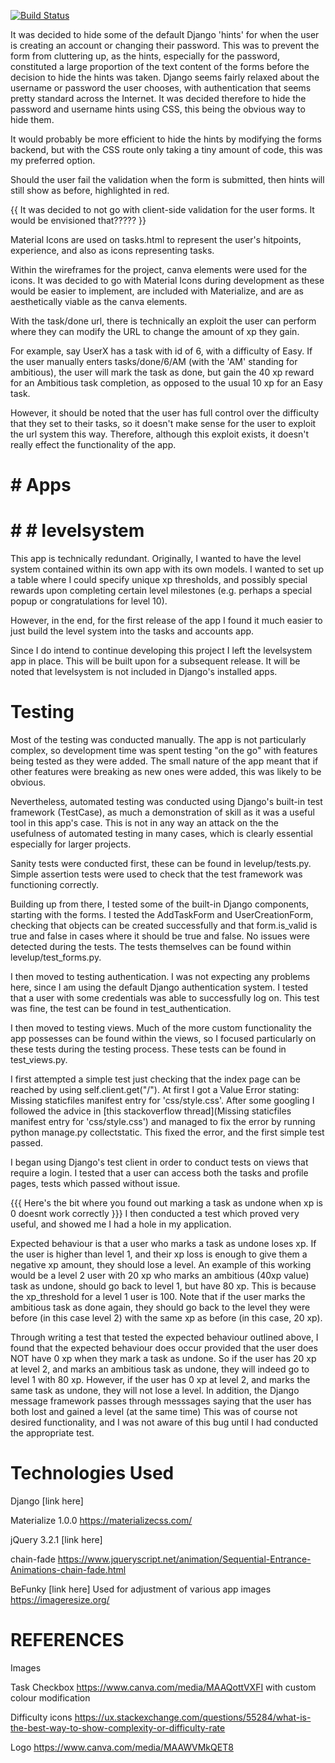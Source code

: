 [![Build Status](https://travis-ci.org/dhamma1991/milestone-project-4.svg?branch=master)](https://travis-ci.org/dhamma1991/milestone-project-4)


It was decided to hide some of the default Django 'hints' for when the user is creating an account or changing their password. This was to prevent the form from cluttering up, as the hints, especially for the password, constituted a large proportion of the text content of the forms before the decision to hide the hints was taken. Django seems fairly relaxed about the username or password the user chooses, with authentication that seems pretty standard across the Internet. It was decided therefore to hide the password and username hints using CSS, this being the obvious way to hide them. 

It would probably be more efficient to hide the hints by modifying the forms backend, but with the CSS route only taking a tiny amount of code, this was my preferred option.

Should the user fail the validation when the form is submitted, then hints will still show as before, highlighted in red.

{{ It was decided to not go with client-side validation for the user forms. It would be envisioned that????? }}



Material Icons are used on tasks.html to represent the user's hitpoints, experience, and also as icons representing tasks. 

Within the wireframes for the project, canva elements were used for the icons. It was decided to go with Material Icons during development as these would be easier to implement, are included with Materialize, and are as aesthetically viable as the canva elements.


With the task/done url, there is technically an exploit the user can perform where they can modify the URL to change the amount of xp they gain.

For example, say UserX has a task with id of 6, with a difficulty of Easy. If the user manually enters tasks/done/6/AM (with the 'AM' standing for ambitious), the user will mark the task as done, but gain the 40 xp reward for an Ambitious task completion, as opposed to the usual 10 xp for an Easy task.

However, it should be noted that the user has full control over the difficulty that they set to their tasks, so it doesn't make sense for the user to exploit the url system this way. Therefore, although this exploit exists, it doesn't really effect the functionality of the app.

# # Apps
# # # levelsystem
This app is technically redundant. Originally, I wanted to have the level system contained within its own app with its own models. I wanted to set up a table where I could specify unique xp thresholds, and possibly special rewards upon completing certain level milestones (e.g. perhaps a special popup or congratulations for level 10).

However, in the end, for the first release of the app I found it much easier to just build the level system into the tasks and accounts app.

Since I do intend to continue developing this project I left the levelsystem app in place. This will be built upon for a subsequent release. It will be noted that levelsystem is not included in Django's installed apps.

# Testing

Most of the testing was conducted manually. The app is not particularly complex, so development time was spent testing "on the go" with features being tested as they were added. The small nature of the app meant that if other features were breaking as new ones were added, this was likely to be obvious.

Nevertheless, automated testing was conducted using Django's built-in test framework (TestCase), as much a demonstration of skill as it was a useful tool in this app's case. This is not in any way an attack on the the usefulness of automated testing in many cases, which is clearly essential especially for larger projects.

Sanity tests were conducted first, these can be found in levelup/tests.py. Simple assertion tests were used to check that the test framework was functioning correctly.

Building up from there, I tested some of the built-in Django components, starting with the forms. I tested the AddTaskForm and UserCreationForm, checking that objects can be created successfully and that form.is_valid is true and false in cases where it should be true and false. No issues were detected during the tests. The tests themselves can be found within levelup/test_forms.py.

I then moved to testing authentication. I was not expecting any problems here, since I am using the default Django authentication system. I tested that a user with some credentials was able to successfully log on. This test was fine, the test can be found in test_authentication.

I then moved to testing views. Much of the more custom functionality the app possesses can be found within the views, so I focused particularly on these tests during the testing process. These tests can be found in test_views.py.

I first attempted a simple test just checking that the index page can be reached by using self.client.get("/"). At first I got a Value Error stating: Missing staticfiles manifest entry for 'css/style.css'. After some googling I followed the advice in [this stackoverflow thread](Missing staticfiles manifest entry for 'css/style.css') and managed to fix the error by running python manage.py collectstatic. This fixed the error, and the first simple test passed.

I began using Django's test client in order to conduct tests on views that require a login. I tested that a user can access both the tasks and profile pages, tests which passed without issue. 

{{{ Here's the bit where you found out marking a task as undone when xp is 0 doesnt work correctly }}}
I then conducted a test which proved very useful, and showed me I had a hole in my application.

Expected behaviour is that a user who marks a task as undone loses xp. If the user is higher than level 1, and their xp loss is enough to give them a negative xp amount, they should lose a level. An example of this working would be a level 2 user with 20 xp who marks an ambitious (40xp value) task as undone, should go back to level 1, but have 80 xp. This is because the xp_threshold for a level 1 user is 100. Note that if the user marks the ambitious task as done again, they should go back to the level they were before (in this case level 2) with the same xp as before (in this case, 20 xp).

Through writing a test that tested the expected behaviour outlined above, I found that the expected behaviour does occur provided that the user does NOT have 0 xp when they mark a task as undone. So if the user has 20 xp at level 2, and marks an ambitious task as undone, they will indeed go to level 1 with 80 xp. However, if the user has 0 xp at level 2, and marks the same task as undone, they will not lose a level. In addition, the Django message framework passes through messsages saying that the user has both lost and gained a level (at the same time) This was of course not desired functionality, and I was not aware of this bug until I had conducted the appropriate test.

# Technologies Used
Django
[link here]

Materialize 1.0.0
https://materializecss.com/

jQuery 3.2.1
[link here]

chain-fade
https://www.jqueryscript.net/animation/Sequential-Entrance-Animations-chain-fade.html

BeFunky
[link here]
Used for adjustment of various app images
https://imageresize.org/

# REFERENCES
Images

Task Checkbox
https://www.canva.com/media/MAAQottVXFI with custom colour modification

Difficulty icons
https://ux.stackexchange.com/questions/55284/what-is-the-best-way-to-show-complexity-or-difficulty-rate

Logo
https://www.canva.com/media/MAAWVMkQET8